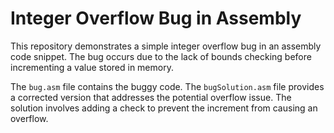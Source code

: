 # Integer Overflow Bug in Assembly

This repository demonstrates a simple integer overflow bug in an assembly code snippet. The bug occurs due to the lack of bounds checking before incrementing a value stored in memory.

The `bug.asm` file contains the buggy code.  The `bugSolution.asm` file provides a corrected version that addresses the potential overflow issue.  The solution involves adding a check to prevent the increment from causing an overflow.